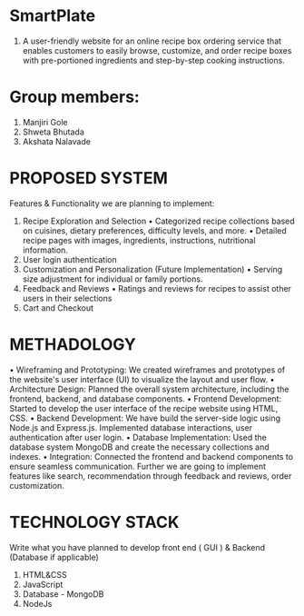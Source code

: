 # SmartPlate
1. A user-friendly website for an online recipe box ordering service that enables customers to easily browse, customize, and order recipe boxes with pre-portioned ingredients and step-by-step cooking instructions.
# Group members:
   1. Manjiri Gole
   2. Shweta Bhutada
   3. Akshata Nalavade
# PROPOSED SYSTEM
Features & Functionality we are planning to implement: 
1.	Recipe Exploration and Selection
•	Categorized recipe collections based on cuisines, dietary preferences, difficulty levels, and more. 
•	Detailed recipe pages with images, ingredients, instructions, nutritional information.
2.	User login authentication
3.	Customization and Personalization (Future Implementation)
•	Serving size adjustment for individual or family portions.
4. Feedback and Reviews
•	Ratings and reviews for recipes to assist other users in their selections
5. Cart and Checkout
# METHADOLOGY
•	Wireframing and Prototyping: We created wireframes and prototypes of the website's user interface (UI) to visualize the layout and user flow.
•	Architecture Design: Planned the overall system architecture, including the frontend, backend, and database components.
•	Frontend Development: Started to develop the user interface of the recipe website using HTML, CSS.
•	Backend Development: We have build the server-side logic using Node.js and Express.js. Implemented database interactions, user authentication after user login.
•	Database Implementation: Used the database system MongoDB and create the necessary collections and indexes.
•	Integration: Connected the frontend and backend components to ensure seamless communication. Further we are going to implement features like search, recommendation through feedback and reviews, order customization.
# TECHNOLOGY STACK
Write what you have planned to develop front end ( GUI ) & Backend (Database if applicable)
1.	HTML&CSS
2.	JavaScript
3.	Database - MongoDB
4.	NodeJs
   
